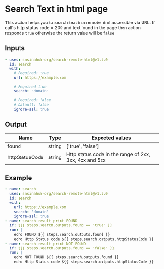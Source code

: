 # Search Text in html page
This action helps you to search text in a remote html accessible via URL. If call's http status code = 200 and text found in the page then action responds `true` otherwise the return value will be `false`

## Inputs
```YAML
- uses: snsinahub-org/search-remote-html@v1.1.0
  id: search
  with:
    # Required: true
    url: https://example.com

    # Required true
    search: 'domain'

    # Required: false
    # Dafault: false
    ignore-ssl: true
```
## Output
| Name | Type | Expected values |
| -- | -- | -- |
| found | string | ['true', 'false']
| httpStatusCode | string | Http status code in the range of 2xx, 3xx, 4xx and 5xx 

## Example
```YAML
- name: search
  uses: snsinahub-org/search-remote-html@v1.1.0
  id: search
  with:
    url: https://example.com
    search: 'domain'
    ignore-ssl: true
- name: search result print FOUND
  if: ${{ steps.search.outputs.found == 'true' }}
  run: |
    echo FOUND ${{ steps.search.outputs.found }}
    echo Http Status code ${{ steps.search.outputs.httpStatusCode }}
- name: search result print NOT FOUND
  if: ${{ steps.search.outputs.found == 'false' }}
  run: |
    echo NOT FOUND ${{ steps.search.outputs.found }}
    echo Http Status code ${{ steps.search.outputs.httpStatusCode }}
```
